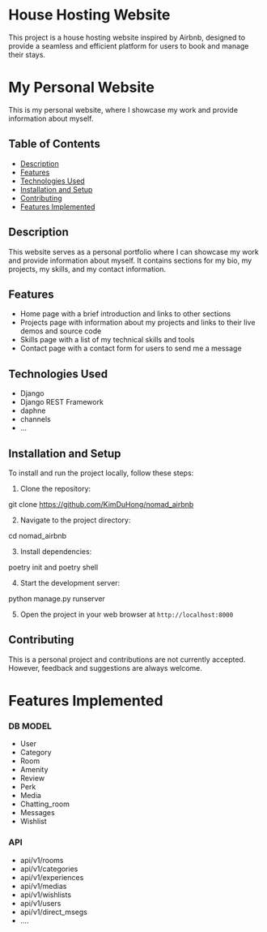 # House Hosting Website

This project is a house hosting website inspired by Airbnb, designed to provide a seamless and efficient platform for users to book and manage their stays.

# My Personal Website

This is my personal website, where I showcase my work and provide information about myself.

## Table of Contents

- [Description](#description)
- [Features](#features)
- [Technologies Used](#technologies-used)
- [Installation and Setup](#installation-and-setup)
- [Contributing](#contributing)
- [Features Implemented](#features-implemented)

## Description

This website serves as a personal portfolio where I can showcase my work and provide information about myself. It contains sections for my bio, my projects, my skills, and my contact information.

## Features

- Home page with a brief introduction and links to other sections
- Projects page with information about my projects and links to their live demos and source code
- Skills page with a list of my technical skills and tools
- Contact page with a contact form for users to send me a message

## Technologies Used

- Django
- Django REST Framework
- daphne
- channels
- ...

## Installation and Setup

To install and run the project locally, follow these steps:

1. Clone the repository: 

git clone https://github.com/KimDuHong/nomad_airbnb


2. Navigate to the project directory: 

cd nomad_airbnb


3. Install dependencies: 

poetry init and poetry shell 


4. Start the development server: 

python manage.py runserver

5. Open the project in your web browser at `http://localhost:8000`

## Contributing

This is a personal project and contributions are not currently accepted. However, feedback and suggestions are always welcome.

# Features Implemented
### DB MODEL

- User 
- Category 
- Room
- Amenity
- Review
- Perk
- Media
- Chatting_room
- Messages
- Wishlist


### API

- api/v1/rooms
- api/v1/categories
- api/v1/experiences
- api/v1/medias
- api/v1/wishlists
- api/v1/users
- api/v1/direct_msegs
- ....
